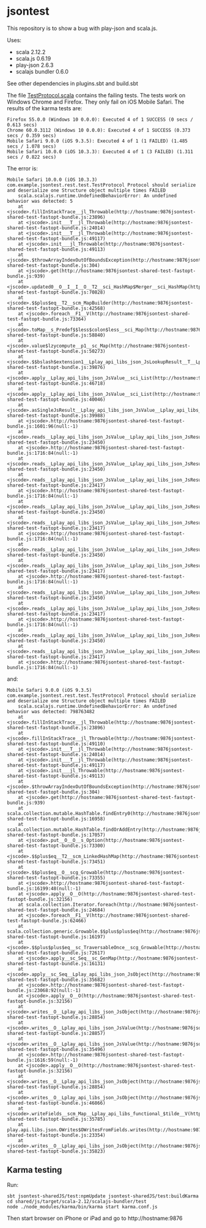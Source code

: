 # jsontest

This repository is to show a bug with play-json and scala.js.

Uses:
- scala 2.12.2
- scala.js 0.6.19
- play-json 2.6.3
- scalajs bundler 0.6.0

See other dependencies in plugins.sbt and build.sbt

The file [TestProtocol.scala](shared/shared/src/test/scala/com/example/jsontest/rest/test/TestProtocol.scala) contains the failing tests.  The tests work on Windows Chrome and Firefox.  They only fail on iOS Mobile Safari.  The results of the karma tests are:

    Firefox 55.0.0 (Windows 10 0.0.0): Executed 4 of 1 SUCCESS (0 secs / 0.613 secs)
    Chrome 60.0.3112 (Windows 10 0.0.0): Executed 4 of 1 SUCCESS (0.373 secs / 0.359 secs)
    Mobile Safari 9.0.0 (iOS 9.3.5): Executed 4 of 1 (1 FAILED) (1.485 secs / 1.078 secs)
    Mobile Safari 10.0.0 (iOS 10.3.3): Executed 4 of 1 (3 FAILED) (1.311 secs / 0.822 secs)

The error is:

    Mobile Safari 10.0.0 (iOS 10.3.3) com.example.jsontest.rest.test.TestProtocol Protocol should serialize and deserialize one Structure object multiple times FAILED
        scala.scalajs.runtime.UndefinedBehaviorError: An undefined behavior was detected: 5
        at <jscode>.fillInStackTrace__jl_Throwable(http://hostname:9876jsontest-shared-test-fastopt-bundle.js:23896)
        at <jscode>.init___T__jl_Throwable(http://hostname:9876jsontest-shared-test-fastopt-bundle.js:24014)
        at <jscode>.init___T__jl_Throwable(http://hostname:9876jsontest-shared-test-fastopt-bundle.js:49117)
        at <jscode>.init___jl_Throwable(http://hostname:9876jsontest-shared-test-fastopt-bundle.js:49113)
        at <jscode>.$throwArrayIndexOutOfBoundsException(http://hostname:9876jsontest-shared-test-fastopt-bundle.js:304)
        at <jscode>.get(http://hostname:9876jsontest-shared-test-fastopt-bundle.js:939)
        at <jscode>.updated0__O__I__I__O__T2__sci_HashMap$Merger__sci_HashMap(http://hostname:9876jsontest-shared-test-fastopt-bundle.js:70828)
        at <jscode>.$$plus$eq__T2__scm_MapBuilder(http://hostname:9876jsontest-shared-test-fastopt-bundle.js:42568)
        at <jscode>.foreach__F1__V(http://hostname:9876jsontest-shared-test-fastopt-bundle.js:73364)
        at <jscode>.toMap__s_Predef$$less$colon$less__sci_Map(http://hostname:9876jsontest-shared-test-fastopt-bundle.js:58840)
        at <jscode>.value$lzycompute__p1__sc_Map(http://hostname:9876jsontest-shared-test-fastopt-bundle.js:50273)
        at <jscode>.$$bslash$extension1__Lplay_api_libs_json_JsLookupResult__T__Lplay_api_libs_json_JsLookupResult(http://hostname:9876jsontest-shared-test-fastopt-bundle.js:39876)
        at <jscode>.apply__Lplay_api_libs_json_JsValue__sci_List(http://hostname:9876jsontest-shared-test-fastopt-bundle.js:46718)
        at <jscode>.apply__Lplay_api_libs_json_JsValue__sci_List(http://hostname:9876jsontest-shared-test-fastopt-bundle.js:40046)
        at <jscode>.asSingleJsResult__Lplay_api_libs_json_JsValue__Lplay_api_libs_json_JsResult(http://hostname:9876jsontest-shared-test-fastopt-bundle.js:39988)
        at <jscode>.http://hostname:9876jsontest-shared-test-fastopt-bundle.js:1601:96(null:-1)
        at <jscode>.reads__Lplay_api_libs_json_JsValue__Lplay_api_libs_json_JsResult(http://hostname:9876jsontest-shared-test-fastopt-bundle.js:23450)
        at <jscode>.http://hostname:9876jsontest-shared-test-fastopt-bundle.js:1716:84(null:-1)
        at <jscode>.reads__Lplay_api_libs_json_JsValue__Lplay_api_libs_json_JsResult(http://hostname:9876jsontest-shared-test-fastopt-bundle.js:23450)
        at <jscode>.reads__Lplay_api_libs_json_JsValue__Lplay_api_libs_json_JsResult(http://hostname:9876jsontest-shared-test-fastopt-bundle.js:23417)
        at <jscode>.http://hostname:9876jsontest-shared-test-fastopt-bundle.js:1716:84(null:-1)
        at <jscode>.reads__Lplay_api_libs_json_JsValue__Lplay_api_libs_json_JsResult(http://hostname:9876jsontest-shared-test-fastopt-bundle.js:23450)
        at <jscode>.reads__Lplay_api_libs_json_JsValue__Lplay_api_libs_json_JsResult(http://hostname:9876jsontest-shared-test-fastopt-bundle.js:23417)
        at <jscode>.http://hostname:9876jsontest-shared-test-fastopt-bundle.js:1716:84(null:-1)
        at <jscode>.reads__Lplay_api_libs_json_JsValue__Lplay_api_libs_json_JsResult(http://hostname:9876jsontest-shared-test-fastopt-bundle.js:23450)
        at <jscode>.reads__Lplay_api_libs_json_JsValue__Lplay_api_libs_json_JsResult(http://hostname:9876jsontest-shared-test-fastopt-bundle.js:23417)
        at <jscode>.http://hostname:9876jsontest-shared-test-fastopt-bundle.js:1716:84(null:-1)
        at <jscode>.reads__Lplay_api_libs_json_JsValue__Lplay_api_libs_json_JsResult(http://hostname:9876jsontest-shared-test-fastopt-bundle.js:23450)
        at <jscode>.reads__Lplay_api_libs_json_JsValue__Lplay_api_libs_json_JsResult(http://hostname:9876jsontest-shared-test-fastopt-bundle.js:23417)
        at <jscode>.http://hostname:9876jsontest-shared-test-fastopt-bundle.js:1716:84(null:-1)
        at <jscode>.reads__Lplay_api_libs_json_JsValue__Lplay_api_libs_json_JsResult(http://hostname:9876jsontest-shared-test-fastopt-bundle.js:23450)
        at <jscode>.reads__Lplay_api_libs_json_JsValue__Lplay_api_libs_json_JsResult(http://hostname:9876jsontest-shared-test-fastopt-bundle.js:23417)
        at <jscode>.http://hostname:9876jsontest-shared-test-fastopt-bundle.js:1716:84(null:-1)
        
and:

    Mobile Safari 9.0.0 (iOS 9.3.5) com.example.jsontest.rest.test.TestProtocol Protocol should serialize and deserialize one Structure object multiple times FAILED
        scala.scalajs.runtime.UndefinedBehaviorError: An undefined behavior was detected: 798763482
        at <jscode>.fillInStackTrace__jl_Throwable(http://hostname:9876jsontest-shared-test-fastopt-bundle.js:23896)        
        at <jscode>.fillInStackTrace__jl_Throwable(http://hostname:9876jsontest-shared-test-fastopt-bundle.js:49110)        
        at <jscode>.init___T__jl_Throwable(http://hostname:9876jsontest-shared-test-fastopt-bundle.js:24014)
        at <jscode>.init___T__jl_Throwable(http://hostname:9876jsontest-shared-test-fastopt-bundle.js:49117)
        at <jscode>.init___jl_Throwable(http://hostname:9876jsontest-shared-test-fastopt-bundle.js:49113)
        at <jscode>.$throwArrayIndexOutOfBoundsException(http://hostname:9876jsontest-shared-test-fastopt-bundle.js:304)
        at <jscode>.get(http://hostname:9876jsontest-shared-test-fastopt-bundle.js:939)
        at scala.collection.mutable.HashTable.findEntry0(http://hostname:9876jsontest-shared-test-fastopt-bundle.js:16958)
        at scala.collection.mutable.HashTable.findOrAddEntry(http://hostname:9876jsontest-shared-test-fastopt-bundle.js:17057)
        at <jscode>.put__O__O__s_Option(http://hostname:9876jsontest-shared-test-fastopt-bundle.js:73300)
        at <jscode>.$$plus$eq__T2__scm_LinkedHashMap(http://hostname:9876jsontest-shared-test-fastopt-bundle.js:73451)
        at <jscode>.$$plus$eq__O__scg_Growable(http://hostname:9876jsontest-shared-test-fastopt-bundle.js:73355)
        at <jscode>.http://hostname:9876jsontest-shared-test-fastopt-bundle.js:16199:48(null:-1)
        at <jscode>.apply__O__O(http://hostname:9876jsontest-shared-test-fastopt-bundle.js:32156)
        at scala.collection.Iterator.foreach(http://hostname:9876jsontest-shared-test-fastopt-bundle.js:24684)
        at <jscode>.foreach__F1__V(http://hostname:9876jsontest-shared-test-fastopt-bundle.js:62466)
        at scala.collection.generic.Growable.$$plus$plus$eq(http://hostname:9876jsontest-shared-test-fastopt-bundle.js:16197)
        at <jscode>.$$plus$plus$eq__sc_TraversableOnce__scg_Growable(http://hostname:9876jsontest-shared-test-fastopt-bundle.js:72617)
        at <jscode>.apply__sc_Seq__sc_GenMap(http://hostname:9876jsontest-shared-test-fastopt-bundle.js:16131)
        at <jscode>.apply__sc_Seq__Lplay_api_libs_json_JsObject(http://hostname:9876jsontest-shared-test-fastopt-bundle.js:35682)
        at <jscode>.http://hostname:9876jsontest-shared-test-fastopt-bundle.js:23068:92(null:-1)
        at <jscode>.apply__O__O(http://hostname:9876jsontest-shared-test-fastopt-bundle.js:32156)
        at <jscode>.writes__O__Lplay_api_libs_json_JsObject(http://hostname:9876jsontest-shared-test-fastopt-bundle.js:28854)
        at <jscode>.writes__O__Lplay_api_libs_json_JsValue(http://hostname:9876jsontest-shared-test-fastopt-bundle.js:28857)
        at <jscode>.writes__O__Lplay_api_libs_json_JsValue(http://hostname:9876jsontest-shared-test-fastopt-bundle.js:35496)
        at <jscode>.http://hostname:9876jsontest-shared-test-fastopt-bundle.js:1616:59(null:-1)
        at <jscode>.apply__O__O(http://hostname:9876jsontest-shared-test-fastopt-bundle.js:32156)
        at <jscode>.writes__O__Lplay_api_libs_json_JsObject(http://hostname:9876jsontest-shared-test-fastopt-bundle.js:28854)
        at <jscode>.writes__O__Lplay_api_libs_json_JsObject(http://hostname:9876jsontest-shared-test-fastopt-bundle.js:46866)
        at <jscode>.writeFields__scm_Map__Lplay_api_libs_functional_$tilde__V(http://hostname:9876jsontest-shared-test-fastopt-bundle.js:35785)
        at play.api.libs.json.OWrites$OWritesFromFields.writes(http://hostname:9876jsontest-shared-test-fastopt-bundle.js:23354)
        at <jscode>.writes__O__Lplay_api_libs_json_JsObject(http://hostname:9876jsontest-shared-test-fastopt-bundle.js:35823)

## Karma testing

Run:

    sbt jsontest-sharedJS/test:npmUpdate jsontest-sharedJS/test:buildKarma
    cd shared/js/target/scala-2.12/scalajs-bundler/test
    node ./node_modules/karma/bin/karma start karma.conf.js

Then start browser on iPhone or iPad and go to http://hostname:9876

